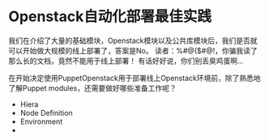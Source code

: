 # Openstack自动化部署最佳实践

我们在介绍了大量的基础模块，Openstack模块以及公共库模块后，我们是否就可以开始做大规模的线上部署了，答案是No。
读者：%#@($#@!，你骗我读了那么长的文档，竟然不能用于线上部署！
有话好好说，你们别丢臭鸡蛋啊...

在开始决定使用PuppetOpenstack用于部署线上Openstack环境前，除了熟悉地了解Puppet modules，还需要做好哪些准备工作呢？

 - Hiera
 - Node Definition
 - Environment
 - 

